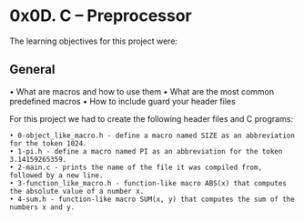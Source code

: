 # **0x0D. C – Preprocessor**

The learning objectives for this project were:

## **General**

• What are macros and how to use them
• What are the most common predefined macros
• How to include guard your header files

For this project we had to create the following header files and C programs:

	• 0-object_like_macro.h - define a macro named SIZE as an abbreviation for the token 1024.
	• 1-pi.h - define a macro named PI as an abbreviation for the token 3.14159265359.
	• 2-main.c - prints the name of the file it was compiled from, followed by a new line.
	• 3-function_like_macro.h - function-like macro ABS(x) that computes the absolute value of a number x.
	• 4-sum.h - function-like macro SUM(x, y) that computes the sum of the numbers x and y.

